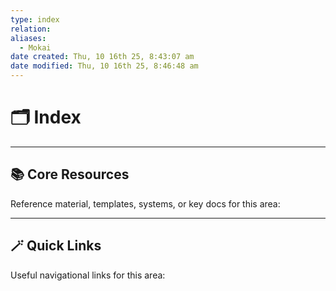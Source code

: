 ```yaml
---
type: index
relation:
aliases:
  - Mokai
date created: Thu, 10 16th 25, 8:43:07 am
date modified: Thu, 10 16th 25, 8:46:48 am
---
```


# 🗂️ Index


---

## 📚 Core Resources  
Reference material, templates, systems, or key docs for this area:



---

## 🪄 Quick Links  
Useful navigational links for this area:

